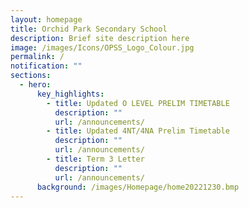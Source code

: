 ```yaml
---
layout: homepage
title: Orchid Park Secondary School
description: Brief site description here
image: /images/Icons/OPSS_Logo_Colour.jpg
permalink: /
notification: ""
sections:
  - hero:
      key_highlights:
        - title: Updated O LEVEL PRELIM TIMETABLE
          description: ""
          url: /announcements/
        - title: Updated 4NT/4NA Prelim Timetable
          description: ""
          url: /announcements/
        - title: Term 3 Letter
          description: ""
          url: /announcements/
      background: /images/Homepage/home20221230.bmp
---
```


